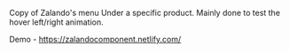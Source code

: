 Copy of Zalando's menu Under a specific product.
Mainly done to test the hover left/right animation.

Demo - https://zalandocomponent.netlify.com/
